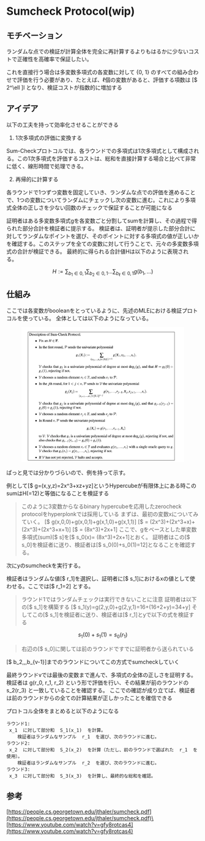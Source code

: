 # Sumcheck Protocol(wip)

## モチベーション

ランダムな点での検証が計算全体を完全に再計算するよりもはるかに少ないコストで正確性を高確率で保証したい。

これを直接行う場合は多変数多項式の各変数に対して {0, 1} のすべての組み合わせで評価を行う必要があり、たとえば、$\ell$個の変数があると、評価する項数は \[$ 2^\ell ]l となり、検証コストが指数的に増加する



## アイデア

以下の工夫を持って効率化させることができる

1. &#x20;1次多項式の評価に変換する

Sum-Checkプロトコルでは、各ラウンドでの多項式は1次多項式として構成される。この1次多項式を評価するコストは、総和を直接計算する場合と比べて非常に低く、線形時間で処理できる。&#x20;

2. 再帰的に計算する

各ラウンドで1つずつ変数を固定していき、ランダムな点での評価を進めることで、1つの変数についてランダムにチェックし次の変数に進む。これにより多項式全体の正しさを少ない回数のチェックで保証することが可能になる



証明者はある多変数多項式gを各変数ごと分割してsumを計算し、その過程で得られた部分合計を検証者に提示する。 検証者は、証明者が提示した部分合計に対してランダムなポイントを選び、そのポイントに対する多項式の値が正しいかを確認する。このステップを全ての変数に対して行うことで、元々の多変数多項式の合計が検証できる。 最終的に得られる合計値Hは以下のように表現される。



$$
H := \sum_{b_1 \in {0,1}} \sum_{b_2 \in {0,1}} \dots \sum_{b_\ell \in {0,1}} g(b_1, \dots)
$$

## 仕組み

ここでは各変数がbooleanをとっているように、先述のMLEにおける検証プロトコルを使っている。 全体としては以下のようになっている。&#x20;

<figure><img src="../../.gitbook/assets/image (1) (1).png" alt=""><figcaption></figcaption></figure>

ぱっと見では分かりづらいので、例を持って示す。



例として\[$ g=(x,y,z)=2x^3+xz+yz]というHypercubeが有限体上にある時このsumはH(=12)と等価になることを検証する

> このように3変数からなるbinary hypercubeを応用したzerocheck protocolをhyperplonkでは採用している まずは、最初の変数xについてみていく。 \[$ g(x,0,0)+g(x,0,1)+g(x,1,0)+g(x,1,1)] \[$ = (2x^3)+(2x^3+x)+(2x^3)+(2x^3+x+1)] \[$ = (8x^3)+2x+1] ここで、gをベースとした単変数多項式(sum)\[$ s]を\[$ s\_0(x)= (8x^3)+2x+1]とおく。 証明者はこの\[$ s\_0]を検証者に送り、検証者は\[$ s\_0(0)+s\_0(1)=12]となることを確認する。

次にyのsumcheckを実行する。

検証者はランダムな値\[$ r\_1]を選択し、証明者に\[$ s\_1]におけるxの値として使わせる。ここでは\[$ r\_1=2] とする。

> ラウンド1ではランダムチェックは実行できないことに注意 証明者は以下の\[$ s\_1]を構築する \[$ s\_1(y)=g(2,y,0)+g(2,y,1)=16+(16+2+y)=34+y] そしてこの\[$ s\_1]を検証者に送り、検証者は\[$ r\_1]とyで以下の式を検証する

$$
s_1(0)+s_1(1)=s_0(r_1)
$$





> 右辺の\[$ s\_0]に関しては前のラウンドですでに証明者から送られている

\[$ b\_2,,,b\_{v-1}]までのラウンドについてこの方式でsumcheckしていく

最終ラウンドvでは最後の変数まで進んで、多項式の全体の正しさを証明する。 検証者は g(r\_0, r\_1, r\_2) という形で評価を行い、その結果が前のラウンドの s\_2(r\_3) と一致していることを確認する。 ここでの確認が成り立てば、検証者は前のラウンドからの全ての計算結果が正しかったことを確信できる

プロトコル全体をまとめると以下のようになる

```
ラウンド1:
 x_1  に対して部分和  S_1(x_1)  を計算。
	検証者はランダムなサンプル  r_1  を選び、次のラウンドに進む。
ラウンド2:
 x_2  に対して部分和  S_2(x_2)  を計算（ただし、前のラウンドで選ばれた  r_1  を使用）。
	検証者はランダムなサンプル  r_2  を選び、次のラウンドに進む。
ラウンド3:
 x_3  に対して部分和  S_3(x_3)  を計算し、最終的な総和を確認。
```

## 参考

[https://people.cs.georgetown.edu/jthaler/sumcheck.pdf](https://people.cs.georgetown.edu/jthaler/sumcheck.pdf)\
\
[https://www.youtube.com/watch?v=gfy8rotcas4](https://www.youtube.com/watch?v=gfy8rotcas4)
